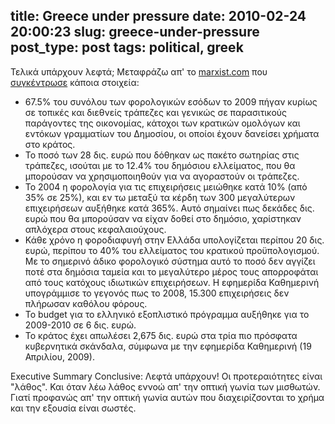 title: Greece under pressure
date: 2010-02-24 20:00:23
slug: greece-under-pressure
post_type: post
tags: political, greek
---

Τελικά υπάρχουν λεφτά; Μεταφράζω απ' το [marxist.com](http://www.marxist.com/) που [συγκέντρωσε](http://www.marxist.com/bankruptcy-threatens-greece-sacrifice-capitalism.htm) κάποια στοιχεία:

  * 67.5% του συνόλου των φορολογικών εσόδων το 2009 πήγαν κυρίως σε τοπικές και διεθνείς τράπεζες και γενικώς σε παρασιτικούς παράγοντες της οικονομίας, κάτοχοι των κρατικών ομολόγων και εντόκων γραμματίων του Δημοσίου, οι οποίοι έχουν δανείσει χρήματα στο κράτος.
  * Το ποσό των 28 δις. ευρώ που δόθηκαν ως πακέτο σωτηρίας στις τράπεζες, ισούται με το 12.4% του δημόσιου ελλείματος, που θα μπορούσαν να χρησιμοποιηθούν για να αγοραστούν οι τράπεζες.
  * Το 2004 η φορολογία για τις επιχειρήσεις μειώθηκε κατά 10% (από 35% σε 25%), και εν τω μεταξύ τα κέρδη των 300 μεγαλύτερων επιχειρήσεων αυξήθηκε κατά 365%. Αυτό σημαίνει πως δεκάδες δις. ευρώ που θα μπορούσαν να είχαν δοθεί στο δημόσιο, χαρίστηκαν απλόχερα στους κεφαλαιούχους.
  * Κάθε χρόνο η φοροδιαφυγή στην Ελλάδα υπολογίζεται περίπου 20 δις. ευρώ, περίπου το 40% του ελλείματος του κρατικού προϋπολογισμού. Με το σημερινό άδικο φορολογικό σύστημα αυτό το ποσό δεν αγγίζει ποτέ στα δημόσια ταμεία και το μεγαλύτερο μέρος τους απορροφάται από τους κατόχους ιδιωτικών επιχειρήσεων. Η εφημερίδα Καθημερινή υπογράμμισε το γεγονός πως το 2008, 15.300 επιχειρήσεις δεν πλήρωσαν καθόλου φόρους.
  * Το budget για το ελληνικό εξοπλιστικό πρόγραμμα αυξήθηκε για το 2009-2010 σε 6 δις. ευρώ.
  * Το κράτος έχει απωλέσει 2,675 δις. ευρώ στα τρία πιο πρόσφατα κυβερνητικά σκάνδαλα, σύμφωνα με την εφημερίδα Καθημερινή (19 Απριλίου, 2009).

Executive Summary Conclusive: Λεφτά υπάρχουν! Οι προτεραιότητες είναι "λάθος". Και όταν λέω λάθος εννοώ απ' την οπτική γωνία των μισθωτών. Γιατί προφανώς απ' την οπτική γωνία αυτών που διαχειρίζσονται το χρήμα και την εξουσία είναι σωστές.
